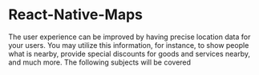 # React-Native-Maps
The user experience can be improved by having precise location data for your users. You may utilize this information, for instance, to show people what is nearby, provide special discounts for goods and services nearby, and much more. The following subjects will be covered
